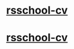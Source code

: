 # [rsschool-cv](https://ReiNDINOK.github.io/rsschool-cv/cv) 
# [rsschool-cv](https://ReiNDINOK.github.io/rsschool-cv/) 
